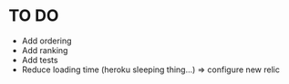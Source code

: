 # TO DO

- Add ordering
- Add ranking
- Add tests
- Reduce loading time (heroku sleeping thing...) => configure new relic

